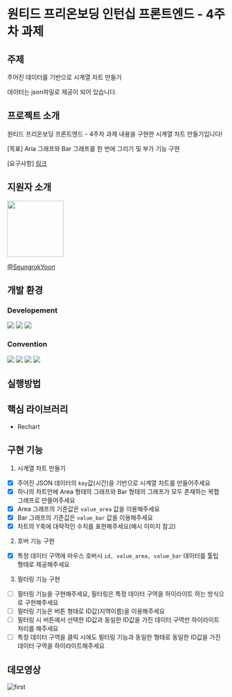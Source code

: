 # 원티드 프리온보딩 인턴십 프론트엔드 - 4주차 과제

## 주제

주어진 데이터를 기반으로 시계열 차트 만들기

데이터는 json파일로 제공이 되어 있습니다.

## 프로젝트 소개

원티드 프리온보딩 프론트엔드 - 4주차 과제 내용을 구현한 시계열 차트 만들기입니다!

[목표] Aria 그래프와 Bar 그래프를 한 번에 그리기 및 부가 기능 구현

[요구사항] [링크](https://www.notion.so/sonicrok/Week-4-9efa38f02bf14c7a93776ecea5a5e474)

## 지원자 소개

<img src="https://avatars.githubusercontent.com/SeungrokYoon" width="130" height="130">

[@SeungrokYoon](https://github.com/SeungrokYoon)

## 개발 환경

### Developement

<img src="https://img.shields.io/badge/Node.js v18 (LTS)-grey?style=for-the-badge&logo=nodedotjs"> <img src="https://img.shields.io/badge/React-61DAFB?style=for-the-badge&logo=React&logoColor=white"/> <img src="https://img.shields.io/badge/TypeScript-3178C6?style=for-the-badge&logo=TypeScript&logoColor=white"/>

### Convention

<img src="https://img.shields.io/badge/husky-brown?style=for-the-badge&logo=npm"> <img src="https://img.shields.io/badge/lint staged-white?style=for-the-badge&logo=npm"> <img src="https://img.shields.io/badge/ESLint-4B32C3?style=for-the-badge&logo=eslint"> <img src="https://img.shields.io/badge/Prettier-F7B93E?style=for-the-badge&logo=prettier&logoColor=white">

## 실행방법


## 핵심 라이브러리

- Rechart

## 구현 기능 

1. 시계열 차트 만들기
  - [x] 주어진 JSON 데이터의 `key`값(시간)을 기반으로 시계열 차트를 만들어주세요
  - [x] 하나의 차트안에 Area 형태의 그래프와 Bar 형태의 그래프가 모두 존재하는 복합 그래프로 만들어주세요
  - [x] Area 그래프의 기준값은 `value_area` 값을 이용해주세요
  - [x] Bar 그래프의 기준값은 `value_bar` 값을 이용해주세요
  - [x] 차트의 Y축에 대략적인 수치를 표현해주세요(예시 이미지 참고)

2. 호버 기능 구현
  - [x] 특정 데이터 구역에 마우스 호버시 `id, value_area, value_bar` 데이터를 툴팁 형태로 제공해주세요

3. 필터링 기능 구현
  - [ ] 필터링 기능을 구현해주세요, 필터링은 특정 데이터 구역을 하이라이트 하는 방식으로 구현해주세요
  - [ ] 필터링 기능은 버튼 형태로 ID값(지역이름)을 이용해주세요
  - [ ] 필터링 시 버튼에서 선택한 ID값과 동일한 ID값을 가진 데이터 구역만 하이라이트 처리를 해주세요
  - [ ] 특정 데이터 구역을 클릭 시에도 필터링 기능과 동일한 형태로 동일한 ID값을 가진 데이터 구역을 하이라이트해주세요

## 데모영상

![first](https://github.com/SeungrokYoon/time-series-data-chart/assets/44149596/f4530aa7-e0ac-4ad8-acc4-cb6481fb4e90)



